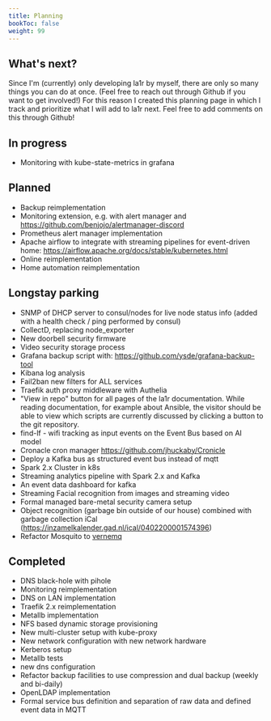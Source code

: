 ```yaml
---
title: Planning
bookToc: false
weight: 99
---
```


## What's next?
Since I'm (currently) only developing la1r by myself, there are only so many things you can do at once. 
(Feel free to reach out through Github if you want to get involved!)
For this reason I created this planning page in which I track and prioritize what I will add to la1r next.
Feel free to add comments on this through Github!

## In progress
* Monitoring with kube-state-metrics in grafana

## Planned
* Backup reimplementation
* Monitoring extension, e.g. with alert manager and https://github.com/benjojo/alertmanager-discord
* Prometheus alert manager implementation
* Apache airflow to integrate with streaming pipelines for event-driven home: https://airflow.apache.org/docs/stable/kubernetes.html
*  Online reimplementation
*  Home automation reimplementation

## Longstay parking
* SNMP of DHCP server to consul/nodes for live node status info (added with a health check / ping performed by consul)
* CollectD, replacing node_exporter
* New doorbell security firmware
* Video security storage process   
* Grafana backup script with: https://github.com/ysde/grafana-backup-tool
* Kibana log analysis
* Fail2ban new filters for ALL services
* Traefik auth proxy middleware with Authelia
* "View in repo" button for all pages of the la1r documentation. While reading documentation, for example about Ansible, the visitor should be able to view which scripts are currently discussed by clicking a button to the git repository.
* find-lf - wifi tracking as input events on the Event Bus based on AI model
* Cronacle cron manager https://github.com/jhuckaby/Cronicle
* Deploy a Kafka bus as structured event bus instead of mqtt
* Spark 2.x Cluster in k8s
* Streaming analytics pipeline with Spark 2.x and Kafka
* An event data dashboard for kafka
* Streaming Facial recognition from images and streaming video
* Formal managed bare-metal security camera setup
* Object recognition (garbage bin outside of our house) combined with garbage collection iCal (https://inzamelkalender.gad.nl/ical/0402200001574396)
* Refactor Mosquito to [vernemq](https://vernemq.com/) 

## Completed
* DNS black-hole with pihole 
* Monitoring reimplementation
* DNS on LAN implementation
* Traefik 2.x reimplementation
* Metallb implementation
* NFS based dynamic storage provisioning
* New multi-cluster setup with kube-proxy
* New network configuration with new network hardware
* Kerberos setup
* Metallb tests
* new dns configuration
* Refactor backup facilities to use compression and dual backup (weekly and bi-daily)
* OpenLDAP implementation
* Formal service bus definition and separation of raw data and defined event data in MQTT